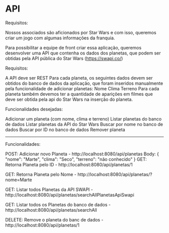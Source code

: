 # API

Requisitos:

Nossos associados são aficionados por Star Wars e com isso, queremos criar um jogo com algumas informações da franquia.

Para possibilitar a equipe de front criar essa aplicação, queremos desenvolver uma API que contenha os dados dos planetas, que podem ser obtidas pela API pública do Star Wars (https://swapi.co/)

Requisitos:

A API deve ser REST
Para cada planeta, os seguintes dados devem ser obtidos do banco de dados da aplicação, que foram inseridos manualmente pela funcionalidade de adicionar planetas:
Nome
Clima
Terreno
Para cada planeta também devemos ter a quantidade de aparições em filmes que deve ser obtida pela api do Star Wars na inserção do planeta.


Funcionalidades desejadas:

Adicionar um planeta (com nome, clima e terreno)
Listar planetas do banco de dados
Listar planetas da API do Star Wars
Buscar por nome no banco de dados
Buscar por ID no banco de dados
Remover planeta

--------------------------------------
Funcionalidades:

POST: Adicionar novo Planeta - http://localhost:8080/api/planetas
Body:
{
	"nome": "Marte",
	"clima": "Seco",
	"terreno": "não conhecido"
}
GET: Retorna Planeta pelo ID - http://localhost:8080/api/planetas/1

GET: Retorna Planeta pelo Nome - http://localhost:8080/api/planetas/?nome=Marte

GET: Listar todos Planetas da API SWAPI - http://localhost:8080/api/planetas/searchAllPlanetasApiSwapi

GET: Listar todos os Planetas do banco de dados - http://localhost:8080/api/planetas/searchAll

DELETE: Remove o planeta do banc de dados - http://localhost:8080/api/planetas/1
